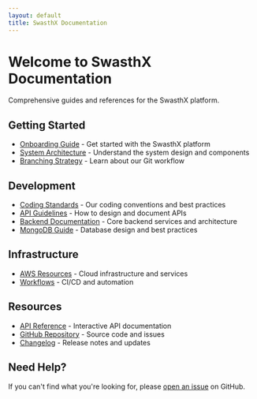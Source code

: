 ```yaml
---
layout: default
title: SwasthX Documentation
---
```


# Welcome to SwasthX Documentation

Comprehensive guides and references for the SwasthX platform.

## Getting Started

- [Onboarding Guide](/docs/onboarding-guide) - Get started with the SwasthX platform
- [System Architecture](/docs/architecture) - Understand the system design and components
- [Branching Strategy](/docs/branching-strategy) - Learn about our Git workflow

## Development

- [Coding Standards](/docs/coding-standards) - Our coding conventions and best practices
- [API Guidelines](/docs/api-guidelines) - How to design and document APIs
- [Backend Documentation](/docs/backend-documentation) - Core backend services and architecture
- [MongoDB Guide](/docs/mongodb-guide) - Database design and best practices

## Infrastructure

- [AWS Resources](/docs/aws-resources) - Cloud infrastructure and services
- [Workflows](/docs/workflows) - CI/CD and automation

## Resources

- [API Reference](/api) - Interactive API documentation
- [GitHub Repository](https://github.com/Swasthx/Swasthx-documentation) - Source code and issues
- [Changelog](/changelog) - Release notes and updates

## Need Help?

If you can't find what you're looking for, please [open an issue](https://github.com/Swasthx/Swasthx-documentation/issues) on GitHub.
